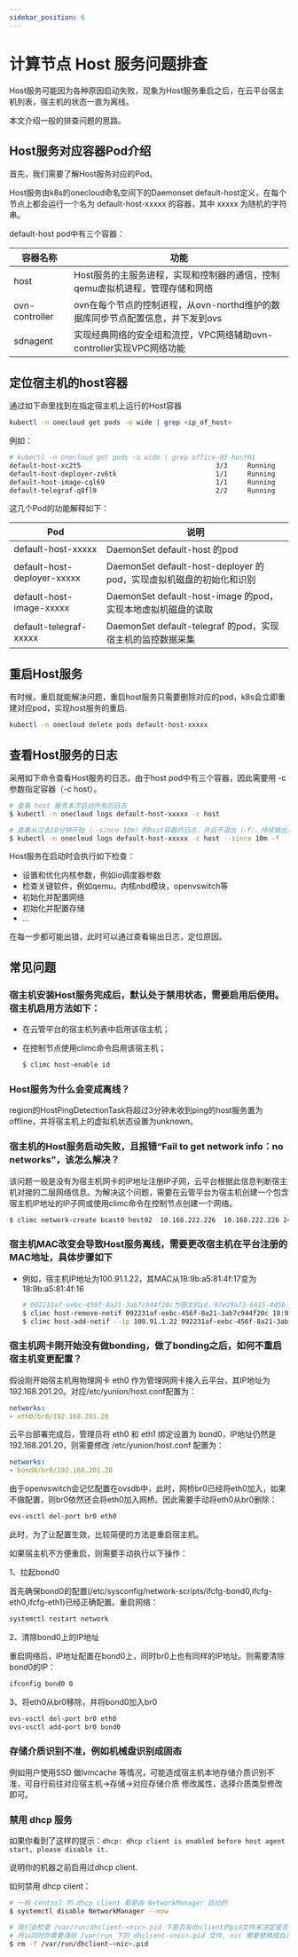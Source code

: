 ```yaml
---
sidebar_position: 6
---
```


# 计算节点 Host 服务问题排查

Host服务可能因为各种原因启动失败，现象为Host服务重启之后，在云平台宿主机列表，宿主机的状态一直为离线。

本文介绍一般的排查问题的思路。

## Host服务对应容器Pod介绍

首先，我们需要了解Host服务对应的Pod。

Host服务由k8s的onecloud命名空间下的Daemonset default-host定义，在每个节点上都会运行一个名为 default-host-xxxxx 的容器，其中 xxxxx 为随机的字符串。

default-host pod中有三个容器：

| 容器名称       | 功能                                                                           |
| -------------- | ------------------------------------------------------------------------------ |
| host           | Host服务的主服务进程，实现和控制器的通信，控制qemu虚拟机进程，管理存储和网络   |
| ovn-controller | ovn在每个节点的控制进程，从ovn-northd维护的数据库同步节点配置信息，并下发到ovs |
| sdnagent       | 实现经典网络的安全组和流控，VPC网络辅助ovn-controller实现VPC网络功能           |

## 定位宿主机的host容器

通过如下命里找到在指定宿主机上运行的Host容器

```bash
kubectl -n onecloud get pods -o wide | grep <ip_of_host>
```

例如：
```bash
# kubectl -n onecloud get pods -o wide | grep office-03-host01
default-host-xc2t5                                  3/3     Running            0          4h7m    192.168.222.3     office-03-host01           <none>           <none>
default-host-deployer-zv6tk                         1/1     Running            0          5d15h   10.40.33.249      office-03-host01           <none>           <none>
default-host-image-cql69                            1/1     Running            132        128d    192.168.222.3     office-03-host01           <none>           <none>
default-telegraf-q8fl9                              2/2     Running            40         128d    192.168.222.3     office-03-host01           <none>           <none>
```

这几个Pod的功能解释如下：

| Pod                         | 说明                                                                |
| --------------------------- | ------------------------------------------------------------------- |
| default-host-xxxxx          | DaemonSet default-host 的pod                                        |
| default-host-deployer-xxxxx | DaemonSet default-host-deployer 的pod，实现虚拟机磁盘的初始化和识别 |
| default-host-image-xxxxx    | DaemonSet default-host-image 的pod，实现本地虚拟机磁盘的读取        |
| default-telegraf-xxxxx      | DaemonSet default-telegraf 的pod，实现宿主机的监控数据采集          |

## 重启Host服务

有时候，重启就能解决问题，重启host服务只需要删除对应的pod，k8s会立即重建对应pod，实现host服务的重启.

```bash
kubectl -n onecloud delete pods default-host-xxxxx
```

## 查看Host服务的日志

采用如下命令查看Host服务的日志。由于host pod中有三个容器，因此需要用 -c 参数指定容器（-c host）。

```bash
# 查看 host 服务本次启动所有的日志
$ kubectl -n onecloud logs default-host-xxxxx -c host

# 查看从过去10分钟开始（--since 10m）的host容器的日志，并且不退出（-f），持续输出日志到控制台
$ kubectl -n onecloud logs default-host-xxxxx -c host --since 10m -f
```

Host服务在启动时会执行如下检查：

* 设置和优化内核参数，例如io调度器参数
* 检查关键软件，例如qemu，内核nbd模块，openvswitch等
* 初始化并配置网络
* 初始化并配置存储
* ...

在每一步都可能出错，此时可以通过查看输出日志，定位原因。

## 常见问题

### 宿主机安装Host服务完成后，默认处于禁用状态，需要启用后使用。宿主机启用方法如下：

- 在云管平台的宿主机列表中启用该宿主机；

- 在控制节点使用climc命令启用该宿主机；

    ```bash
    $ climc host-enable id
    ```

### Host服务为什么会变成离线？

region的HostPingDetectionTask将超过3分钟未收到ping的host服务置为offline，并将宿主机上的虚拟机状态设置为unknown。

### 宿主机的Host服务启动失败，且报错“Fail to get network info：no networks”，该怎么解决？

该问题一般是没有为宿主机网卡的IP地址注册IP子网，云平台根据此信息判断宿主机对接的二层网络信息。为解决这个问题，需要在云管平台为宿主机创建一个包含宿主机IP地址的IP子网或使用climc命令在控制节点创建一个网络。

```bash
$ climc network-create bcast0 host02  10.168.222.226  10.168.222.226 24 --gateway 10.168.222.1
```
### 宿主机MAC改变会导致Host服务离线，需要更改宿主机在平台注册的MAC地址，具体步骤如下

- 例如，宿主机IP地址为100.91.1.22，其MAC从18:9b:a5:81:4f:17变为18:9b:a5:81:4f:16

    ```bash
    # 092231af-eebc-456f-8a21-3ab7c944f20c为宿主机id，97e29a73-6615-4d5b-8b67-96bb13b80b90为宿主机所在二层网络的id
    $ climc host-remove-netif 092231af-eebc-456f-8a21-3ab7c944f20c 18:9b:a5:81:4f:17
    $ climc host-add-netif --ip 100.91.1.22 092231af-eebc-456f-8a21-3ab7c944f20c 97e29a73-6615-4d5b-8b67-96bb13b80b90 18:9b:a5:81:4f:16 0
    ```

### 宿主机网卡刚开始没有做bonding，做了bonding之后，如何不重启宿主机变更配置？

假设刚开始宿主机用物理网卡 eth0 作为管理网网卡接入云平台，其IP地址为192.168.201.20。对应/etc/yunion/host.conf配置为：

```yaml
networks:
- eth0/br0/192.168.201.20
```

云平台部署完成后，管理员将 eth0 和 eth1 绑定设置为 bond0，IP地址仍然是 192.168.201.20，则需要修改 /etc/yunion/host.conf 配置为：

```yaml
networks:
- bond0/br0/192.168.201.20
```

由于openvswitch会记忆配置在ovsdb中，此时，网桥br0已经将eth0加入，如果不做配置，则br0依然还会将eth0加入网桥。因此需要手动将eth0从br0删除：

```bash
ovs-vsctl del-port br0 eth0
```

此时，为了让配置生效，比较简便的方法是重启宿主机。

如果宿主机不方便重启，则需要手动执行以下操作：

1、拉起bond0

首先确保bond0的配置(/etc/sysconfig/network-scripts/ifcfg-bond0,ifcfg-eth0,ifcfg-eth1)已经正确配置。重启网络：

```bash
systemctl restart network
```

2、清除bond0上的IP地址

重启网络后，IP地址配置在bond0上，同时br0上也有同样的IP地址。则需要清除bond0的IP：

```bash
ifconfig bond0 0
```

3、将eth0从br0移除，并将bond0加入br0

```bash
ovs-vsctl del-port br0 eth0
ovs-vsctl add-port br0 bond0
```

### 存储介质识别不准，例如机械盘识别成固态

例如用户使用SSD 做lvmcache 等情况，可能造成宿主机本地存储介质识别不准，可自行前往对应宿主机->存储->对应存储介质 修改属性，选择介质类型修改即可。

### 禁用 dhcp 服务

如果你看到了这样的提示：`dhcp: dhcp client is enabled before host agent start, please disable it.`

说明你的机器之前启用过dhcp client.

如何禁用 dhcp client：
```bash
# 一般 centos7 的 dhcp client 都是由 NetworkManager 启动的
$ systemctl disable NetworkManager --now

# 我们会检查 /var/run/dhclient-<nic>.pid 下是否有dhclient的pid文件来决定是否要输出 warning
# 所以同时你需要清除 /var/run 下的 dhclient-<nic>.pid 文件, nic 需要替换成自己的网卡名，如 eth0
$ rm -f /var/run/dhclient-<nic>.pid
```
